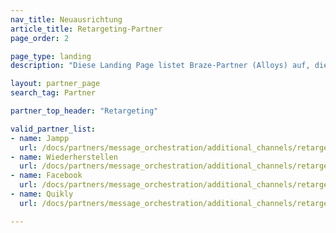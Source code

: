 ```yaml
---
nav_title: Neuausrichtung
article_title: Retargeting-Partner
page_order: 2

page_type: landing
description: "Diese Landing Page listet Braze-Partner (Alloys) auf, die es Ihnen ermöglichen, Nachrichten auf der Grundlage des Wissens dieser Partner erneut zu versenden."

layout: partner_page
search_tag: Partner

partner_top_header: "Retargeting"

valid_partner_list:
- name: Jampp
  url: /docs/partners/message_orchestration/additional_channels/retargeting/jampp/
- name: Wiederherstellen
  url: /docs/partners/message_orchestration/additional_channels/retargeting/remerge/
- name: Facebook
  url: /docs/partners/message_orchestration/additional_channels/retargeting/facebook/
- name: Quikly
  url: /docs/partners/message_orchestration/additional_channels/retargeting/quikly/

---
```

